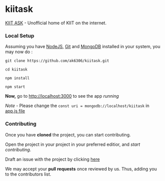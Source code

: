 # kiitask
[KIIT ASK](https://kiitask.herokuapp.com/posts) - Unofficial home of KIIT on the internet.



### Local Setup

Assuming you have [NodeJS](https://nodejs.org/), [Git](https://git-scm.com/) and [MongoDB](https://www.mongodb.com/) installed in your system, you may now do :

```
git clone https://github.com/ak6306/kiitask.git

cd kiitask

npm install

npm start
```

**Now,** go to [http://localhost:3000](http://localhost:3000/) to see the app _running_

*Note* - Please change the `const uri = mongodb://localhost/kiitask` in [app.js file](./app.js)


### Contributing

Once you have **cloned** the project, you can start contributing.

Open the project in your project in your preferred editior, and _start contributing_.

Draft an issue with the project by clicking [here](https://github.com/ak6306/kiitask/issues/new)

We may accept your **pull requests** once reviewed by us.
Thus, adding you to the contributors list.